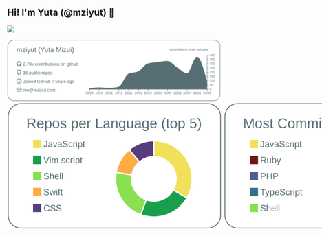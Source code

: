 ## Hi! I'm Yuta (@mziyut) 🤟

![](https://komarev.com/ghpvc/?username=mziyut&color=green)

<img src="https://raw.githubusercontent.com/mziyut/mziyut/master/profile-summary-card-output/default/0-profile-details.svg">
<div style="display: inline-flex;">
  <img src="https://raw.githubusercontent.com/mziyut/mziyut/master/profile-summary-card-output/default/1-repos-per-language.svg">
  <img src="https://raw.githubusercontent.com/mziyut/mziyut/master/profile-summary-card-output/default/2-most-commit-language.svg">
</div>
